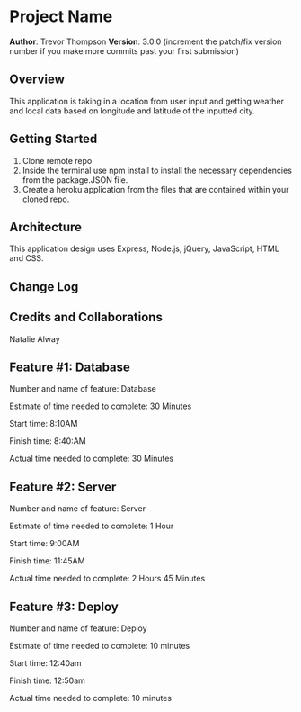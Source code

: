 # Project Name

**Author**: Trevor Thompson
**Version**: 3.0.0 (increment the patch/fix version number if you make more commits past your first submission)

## Overview

This application is taking in a location from user input and getting weather and local data based on longitude and latitude of the inputted city.

## Getting Started

1. Clone remote repo
2. Inside the terminal use npm install to install the necessary dependencies from the package.JSON file.
3. Create a heroku application from the files that are contained within your cloned repo.

## Architecture

This application design uses Express, Node.js, jQuery, JavaScript, HTML and CSS.

## Change Log


## Credits and Collaborations
  Natalie Alway

## Feature #1: Database

Number and name of feature: Database

Estimate of time needed to complete: 30 Minutes

Start time: 8:10AM

Finish time: 8:40:AM

Actual time needed to complete: 30 Minutes

## Feature #2: Server

Number and name of feature: Server

Estimate of time needed to complete: 1 Hour

Start time: 9:00AM

Finish time: 11:45AM

Actual time needed to complete: 2 Hours 45 Minutes

## Feature #3: Deploy

Number and name of feature: Deploy

Estimate of time needed to complete: 10 minutes

Start time: 12:40am

Finish time: 12:50am

Actual time needed to complete: 10 minutes
